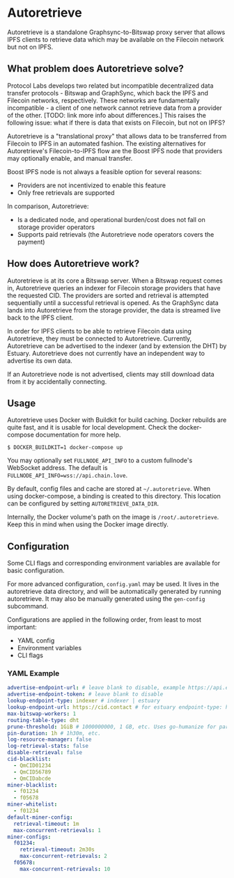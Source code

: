# Autoretrieve

Autoretrieve is a standalone Graphsync-to-Bitswap proxy server that allows IPFS clients to retrieve data which may be available on the Filecoin network but not on IPFS. 

## What problem does Autoretrieve solve?

Protocol Labs develops two related but incompatible decentralized data transfer protocols - Bitswap and GraphSync, which back the IPFS and Filecoin networks, respectively. These networks are fundamentally incompatible - a client of one network cannot retrieve data from a provider of the other. [TODO: link more info about differences.] This raises the following issue: what if there is data that exists on Filecoin, but not on IPFS?

Autoretrieve is a "translational proxy" that allows data to be transferred from Filecoin to IPFS in an automated fashion. The existing alternatives for Autoretrieve's Filecoin-to-IPFS flow are the Boost IPFS node that providers may optionally enable, and manual transfer.

Boost IPFS node is not always a feasible option for several reasons:
- Providers are not incentivized to enable this feature
- Only free retrievals are supported

In comparison, Autoretrieve:
- Is a dedicated node, and operational burden/cost does not fall on storage provider operators
- Supports paid retrievals (the Autoretrieve node operators covers the payment)

## How does Autoretrieve work?

Autoretrieve is at its core a Bitswap server. When a Bitswap request comes in, Autoretrieve queries an indexer for Filecoin storage providers that have the requested CID. The providers are sorted and retrieval is attempted sequentially until a successful retrieval is opened. As the GraphSync data lands into Autoretrieve from the storage provider, the data is streamed live back to the IPFS client.

In order for IPFS clients to be able to retrieve Filecoin data using Autoretrieve, they must be connected to Autoretrieve. Currently, Autoretrieve can be advertised to the indexer (and by extension the DHT) by Estuary. Autoretrieve does not currently have an independent way to advertise its own data.

If an Autoretrieve node is not advertised, clients may still download data from it by accidentally connecting.

## Usage

Autoretrieve uses Docker with Buildkit for build caching. Docker rebuilds are
quite fast, and it is usable for local development. Check the docker-compose
documentation for more help.

```console
$ DOCKER_BUILDKIT=1 docker-compose up
```

You may optionally set `FULLNODE_API_INFO` to a custom fullnode's WebSocket
address. The default is `FULLNODE_API_INFO=wss://api.chain.love`.

By default, config files and cache are stored at `~/.autoretrieve`. When using
docker-compose, a binding is created to this directory. This location can be
configured by setting `AUTORETRIEVE_DATA_DIR`.

Internally, the Docker volume's path on the image is `/root/.autoretrieve`. Keep
this in mind when using the Docker image directly.

## Configuration

Some CLI flags and corresponding environment variables are available for basic configuration.

For more advanced configuration, `config.yaml` may be used. It lives in the autoretrieve data directory, and will be automatically generated by running autoretrieve. It may also be manually generated using the `gen-config` subcommand.

Configurations are applied in the following order, from least to most important:
- YAML config
- Environment variables
- CLI flags

### YAML Example

```yaml
advertise-endpoint-url: # leave blank to disable, example https://api.estuary.tech/autoretrieve/heartbeat (must be registered)
advertise-endpoint-token: # leave blank to disable
lookup-endpoint-type: indexer # indexer | estuary
lookup-endpoint-url: https://cid.contact # for estuary endpoint-type: https://api.estuary.tech/retrieval-candidates
max-bitswap-workers: 1
routing-table-type: dht
prune-threshold: 1GiB # 1000000000, 1 GB, etc. Uses go-humanize for parsing. Table of valid byte sizes can be found here: https://github.com/dustin/go-humanize/blob/v1.0.0/bytes.go#L34-L62
pin-duration: 1h # 1h30m, etc.
log-resource-manager: false
log-retrieval-stats: false
disable-retrieval: false
cid-blacklist:
  - QmCID01234
  - QmCID56789
  - QmCIDabcde
miner-blacklist:
  - f01234
  - f05678
miner-whitelist:
  - f01234
default-miner-config:
  retrieval-timeout: 1m
  max-concurrent-retrievals: 1
miner-configs:
  f01234:
    retrieval-timeout: 2m30s
    max-concurrent-retrievals: 2
  f05678:
    max-concurrent-retrievals: 10
```
